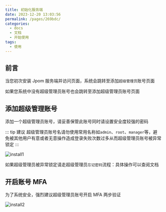 ```yaml
---
title: 初始化服务端
date: 2023-12-20 13:03:56
permalink: /pages/269bdc/
categories:
  - docs
  - 文档
  - 开始使用
tags:
  - 使用
---
```


## 前言

当您初次安装 Jpom 服务端并访问页面，系统会跳转至添加`超级管理员`账号页面

如果您系统中没有超级管理员账号也会跳转至添加超级管理员账号页面


## 添加超级管理账号

添加一个超级管理员账号，请妥善保管此账号同时请设置安全度较强的密码

::: tip 建议
超级管理员账号名请勿使用常用名称如`admin`、`root`、`manager`等，避免被其他用户有意或者无意操作造成登录失败次数过多从而超级管理员账号被异常锁定
:::

![install1](/images/tutorial/project_dsl_java/inits1.png)

如果超级管理员被异常锁定请走超级管理员`忘记密码`流程：具体操作可以查阅文档

## 开启账号 MFA

为了系统安全，强烈建议超级管理员账号开启 MFA 两步验证

![install2](/images/tutorial/project_dsl_java/inits2.png)

